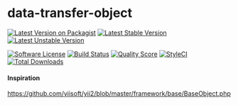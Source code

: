# data-transfer-object

[![Latest Version on Packagist](https://img.shields.io/packagist/v/bytic/data-objects.svg?style=flat-square)](https://packagist.org/packages/bytic/data-objects)
[![Latest Stable Version](https://poser.pugx.org/bytic/data-objects/v/stable)](https://packagist.org/packages/bytic/data-objects)
[![Latest Unstable Version](https://poser.pugx.org/bytic/data-objects/v/unstable)](https://packagist.org/packages/bytic/data-objects)

[![Software License](https://img.shields.io/badge/license-MIT-brightgreen.svg?style=flat-square)](LICENSE)
[![Build Status](https://img.shields.io/travis/bytic/data-objects/master.svg?style=flat-square)](https://travis-ci.org/bytic/framework)
[![Quality Score](https://img.shields.io/scrutinizer/g/bytic/data-objects.svg?style=flat-square)](https://scrutinizer-ci.com/g/bytic/data-objects)
[![StyleCI](https://styleci.io/repos/302681398/shield?branch=master)](https://styleci.io/repos/227572333)
[![Total Downloads](https://img.shields.io/packagist/dt/bytic/data-objects.svg?style=flat-square)](https://packagist.org/packages/bytic/data-objects)


#### Inspiration
https://github.com/yiisoft/yii2/blob/master/framework/base/BaseObject.php
